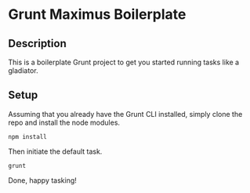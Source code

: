 Grunt Maximus Boilerplate
====================

## Description

This is a boilerplate Grunt project to get you started running tasks like a gladiator.

## Setup

Assuming that you already have the Grunt CLI installed, simply clone the repo and install the node modules.

    npm install

Then initiate the default task.

    grunt

Done, happy tasking!